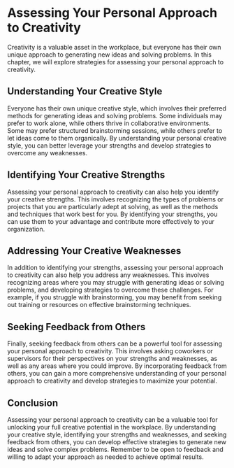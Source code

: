 Assessing Your Personal Approach to Creativity
==============================================================================

Creativity is a valuable asset in the workplace, but everyone has their own unique approach to generating new ideas and solving problems. In this chapter, we will explore strategies for assessing your personal approach to creativity.

Understanding Your Creative Style
---------------------------------

Everyone has their own unique creative style, which involves their preferred methods for generating ideas and solving problems. Some individuals may prefer to work alone, while others thrive in collaborative environments. Some may prefer structured brainstorming sessions, while others prefer to let ideas come to them organically. By understanding your personal creative style, you can better leverage your strengths and develop strategies to overcome any weaknesses.

Identifying Your Creative Strengths
-----------------------------------

Assessing your personal approach to creativity can also help you identify your creative strengths. This involves recognizing the types of problems or projects that you are particularly adept at solving, as well as the methods and techniques that work best for you. By identifying your strengths, you can use them to your advantage and contribute more effectively to your organization.

Addressing Your Creative Weaknesses
-----------------------------------

In addition to identifying your strengths, assessing your personal approach to creativity can also help you address any weaknesses. This involves recognizing areas where you may struggle with generating ideas or solving problems, and developing strategies to overcome these challenges. For example, if you struggle with brainstorming, you may benefit from seeking out training or resources on effective brainstorming techniques.

Seeking Feedback from Others
----------------------------

Finally, seeking feedback from others can be a powerful tool for assessing your personal approach to creativity. This involves asking coworkers or supervisors for their perspectives on your strengths and weaknesses, as well as any areas where you could improve. By incorporating feedback from others, you can gain a more comprehensive understanding of your personal approach to creativity and develop strategies to maximize your potential.

Conclusion
----------

Assessing your personal approach to creativity can be a valuable tool for unlocking your full creative potential in the workplace. By understanding your creative style, identifying your strengths and weaknesses, and seeking feedback from others, you can develop effective strategies to generate new ideas and solve complex problems. Remember to be open to feedback and willing to adapt your approach as needed to achieve optimal results.
